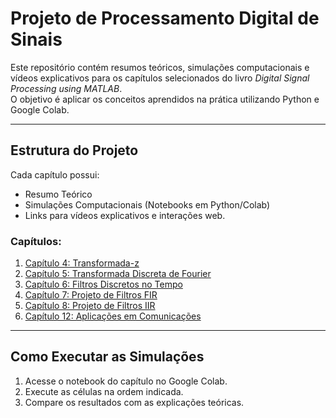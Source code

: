 # Projeto de Processamento Digital de Sinais

Este repositório contém resumos teóricos, simulações computacionais e vídeos explicativos para os capítulos selecionados do livro *Digital Signal Processing using MATLAB*.  
O objetivo é aplicar os conceitos aprendidos na prática utilizando Python e Google Colab.

---

## Estrutura do Projeto
Cada capítulo possui:
- Resumo Teórico 
- Simulações Computacionais (Notebooks em Python/Colab)
- Links para vídeos explicativos e interações web.

### Capítulos:
1. [Capítulo 4: Transformada-z](Capitulo_4_A_Transformada-z/)
2. [Capítulo 5: Transformada Discreta de Fourier](Capitulo_5_Transformada_Discreta_de_Fourier/)
3. [Capítulo 6: Filtros Discretos no Tempo](Capitulo_6_Implementacao_de_Filtros_Discretos_no_Tempo/)
4. [Capítulo 7: Projeto de Filtros FIR](Capitulo_7_Projeto_de_Filtros_FIR/)
5. [Capítulo 8: Projeto de Filtros IIR](Capitulo_8_Projeto_de_Filtros_IIR/)
6. [Capítulo 12: Aplicações em Comunicações](Capitulo_12_Aplicacoes_em_Comunicacoes/)

---

## Como Executar as Simulações
1. Acesse o notebook do capítulo no Google Colab.
2. Execute as células na ordem indicada.
3. Compare os resultados com as explicações teóricas.
